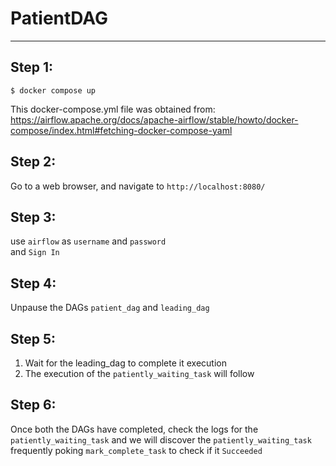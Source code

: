# PatientDAG
<hr />

## Step 1:
```
$ docker compose up
```

This docker-compose.yml file was obtained from:
https://airflow.apache.org/docs/apache-airflow/stable/howto/docker-compose/index.html#fetching-docker-compose-yaml

## Step 2:

Go to a web browser, and navigate to `http://localhost:8080/`

## Step 3:

use `airflow` as `username` and `password`
<br/>
and `Sign In`

## Step 4:
Unpause the DAGs `patient_dag` and `leading_dag`

## Step 5:
1. Wait for the leading_dag to complete it execution
2. The execution of the `patiently_waiting_task` will follow

## Step 6:
Once both the DAGs have completed, check the logs for the `patiently_waiting_task`
and we will discover the `patiently_waiting_task`
frequently  poking `mark_complete_task` to check if it `Succeeded`
